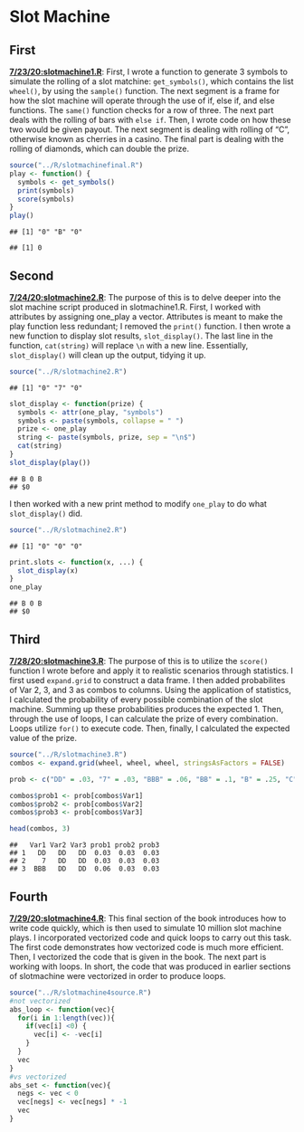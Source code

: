 Slot Machine
================

## First

[**7/23/20:slotmachine1.R**](../R/slotmachine1.R): First, I wrote a
function to generate 3 symbols to simulate the rolling of a slot
matchine: `get_symbols()`, which contains the list `wheel()`, by using
the `sample()` function. The next segment is a frame for how the slot
machine will operate through the use of if, else if, and else functions.
The `same()` function checks for a row of three. The next part deals
with the rolling of bars with `else if`. Then, I wrote code on how these
two would be given payout. The next segment is dealing with rolling of
“C”, otherwise known as cherries in a casino. The final part is
dealing with the rolling of diamonds, which can double the prize.

``` r
source("../R/slotmachinefinal.R")
play <- function() {
  symbols <- get_symbols()
  print(symbols)
  score(symbols)
}
play()
```

    ## [1] "0" "B" "0"

    ## [1] 0

## Second

[**7/24/20:slotmachine2.R**](../R/slotmachine2.R): The purpose of this
is to delve deeper into the slot machine script produced in
slotmachine1.R. First, I worked with attributes by assigning one\_play a
vector. Attributes is meant to make the play function less redundant; I
removed the `print()` function. I then wrote a new function to display
slot results, `slot_display()`. The last line in the function,
`cat(string)` will replace `\n` with a new line. Essentially,
`slot_display()` will clean up the output, tidying it up.

``` r
source("../R/slotmachine2.R")
```

    ## [1] "0" "7" "0"

``` r
slot_display <- function(prize) {
  symbols <- attr(one_play, "symbols")
  symbols <- paste(symbols, collapse = " ")
  prize <- one_play
  string <- paste(symbols, prize, sep = "\n$")
  cat(string)
}
slot_display(play())
```

    ## B 0 B
    ## $0

I then worked with a new print method to modify `one_play` to do what
`slot_display()` did.

``` r
source("../R/slotmachine2.R")
```

    ## [1] "0" "0" "0"

``` r
print.slots <- function(x, ...) {
  slot_display(x)
}
one_play
```

    ## B 0 B
    ## $0

## Third

[**7/28/20:slotmachine3.R**](../R/slotmachine3.R): The purpose of this
is to utilize the `score()` function I wrote before and apply it to
realistic scenarios through statistics. I first used `expand.grid` to
construct a data frame. I then added probabilites of Var 2, 3, and 3 as
combos to columns. Using the application of statistics, I calculated the
probability of every possible combination of the slot machine. Summing
up these probabilities produces the expected 1. Then, through the use of
loops, I can calculate the prize of every combination. Loops utilize
`for()` to execute code. Then, finally, I calculated the expected value
of the prize.

``` r
source("../R/slotmachine3.R")
combos <- expand.grid(wheel, wheel, wheel, stringsAsFactors = FALSE)

prob <- c("DD" = .03, "7" = .03, "BBB" = .06, "BB" = .1, "B" = .25, "C" = .01, "0" = .52)

combos$prob1 <- prob[combos$Var1]
combos$prob2 <- prob[combos$Var2]
combos$prob3 <- prob[combos$Var3]

head(combos, 3)
```

    ##   Var1 Var2 Var3 prob1 prob2 prob3
    ## 1   DD   DD   DD  0.03  0.03  0.03
    ## 2    7   DD   DD  0.03  0.03  0.03
    ## 3  BBB   DD   DD  0.06  0.03  0.03

## Fourth

[**7/29/20:slotmachine4.R**](../R/slotmachine4.R): This final section of
the book introduces how to write code quickly, which is then used to
simulate 10 million slot machine plays. I incorporated vectorized code
and quick loops to carry out this task. The first code demonstrates how
vectorized code is much more efficient. Then, I vectorized the code that
is given in the book. The next part is working with loops. In short, the
code that was produced in earlier sections of slotmachine were
vectorized in order to produce loops.

``` r
source("../R/slotmachine4source.R")
#not vectorized
abs_loop <- function(vec){
  for(i in 1:length(vec)){
    if(vec[i] <0) {
      vec[i] <- -vec[i]
    }
  }
  vec
}
#vs vectorized
abs_set <- function(vec){
  negs <- vec < 0
  vec[negs] <- vec[negs] * -1
  vec
}
```
